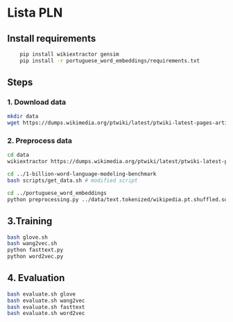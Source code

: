 # Lista PLN

## Install requirements

``` bash
    pip install wikiextractor gensim
    pip install -r portuguese_word_embeddings/requirements.txt
```

## Steps

### 1. Download data

``` bash
mkdir data
wget https://dumps.wikimedia.org/ptwiki/latest/ptwiki-latest-pages-articles.xml.bz2 --directory-prefix ./data
```

### 2. Preprocess data

``` bash
cd data
wikiextractor https://dumps.wikimedia.org/ptwiki/latest/ptwiki-latest-pages-articles.xml.bz2 

cd ../1-billion-word-language-modeling-benchmark
bash scripts/get_data.sh # modified script

cd ../portuguese_word_embeddings
python preprocessing.py ../data/text.tokenized/wikipedia.pt.shuffled.sorted.tokenized ../data/wikipedia.pt.nilc
```

## 3.Training

``` bash
bash glove.sh
bash wang2vec.sh
python fasttext.py
python word2vec.py
```


## 4. Evaluation
``` bash
bash evaluate.sh glove
bash evaluate.sh wang2vec
bash evaluate.sh fasttext
bash evaluate.sh word2vec
```
